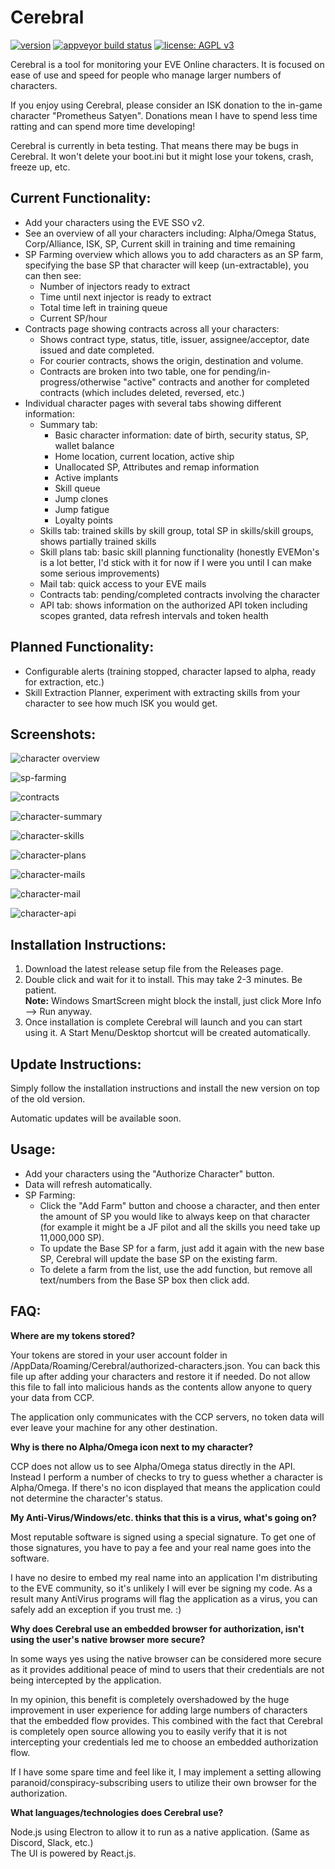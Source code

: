 # Cerebral

[![version](https://img.shields.io/github/release/prometheussatyen/cerebral.svg)](https://github.com/PrometheusSatyen/Cerebral/releases) 
[![appveyor build status](https://ci.appveyor.com/api/projects/status/github/prometheussatyen/cerebral?svg=true)](https://ci.appveyor.com/project/PrometheusSatyen/cerebral)
[![license: AGPL v3](https://img.shields.io/badge/license-AGPL%20v3-red.svg)](https://www.gnu.org/licenses/agpl-3.0)

Cerebral is a tool for monitoring your EVE Online characters. It is focused on ease of use and speed for people who manage larger numbers of characters.

If you enjoy using Cerebral, please consider an ISK donation to the in-game character "Prometheus Satyen". Donations mean I have to spend less time ratting and can spend more time developing!

Cerebral is currently in beta testing. That means there may be bugs in Cerebral. It won't delete your boot.ini but it might lose your tokens, crash, freeze up, etc.

Current Functionality:
-------------------------
* Add your characters using the EVE SSO v2.
* See an overview of all your characters including: Alpha/Omega Status, Corp/Alliance, ISK, SP, Current skill in training and time remaining
* SP Farming overview which allows you to add characters as an SP farm, specifying the base SP that character will keep (un-extractable), you can then see:
    * Number of injectors ready to extract
    * Time until next injector is ready to extract
    * Total time left in training queue
    * Current SP/hour
* Contracts page showing contracts across all your characters:
    * Shows contract type, status, title, issuer, assignee/acceptor, date issued and date completed.
    * For courier contracts, shows the origin, destination and volume.
    * Contracts are broken into two table, one for pending/in-progress/otherwise "active" contracts and another for completed contracts (which includes deleted, reversed, etc.)
* Individual character pages with several tabs showing different information:
    * Summary tab:
        * Basic character information: date of birth, security status, SP, wallet balance
        * Home location, current location, active ship
        * Unallocated SP, Attributes and remap information
        * Active implants
        * Skill queue
        * Jump clones
        * Jump fatigue
        * Loyalty points
    * Skills tab: trained skills by skill group, total SP in skills/skill groups, shows partially trained skills
    * Skill plans tab: basic skill planning functionality (honestly EVEMon's is a lot better, I'd stick with it for now if I were you until I can make some serious improvements)
    * Mail tab: quick access to your EVE mails
    * Contracts tab: pending/completed contracts involving the character
    * API tab: shows information on the authorized API token including scopes granted, data refresh intervals and token health

Planned Functionality:
-------------------------
* Configurable alerts (training stopped, character lapsed to alpha, ready for extraction, etc.)
* Skill Extraction Planner, experiment with extracting skills from your character to see how much ISK you would get.

Screenshots:
-------------------------
![character overview](https://prom.satyen.space/19-01-12_14-35-38_ojDQYDlu.png)

![sp-farming](https://prom.satyen.space/19-01-12_14-37-10_vrM40Mb7.png)

![contracts](https://prom.satyen.space/19-01-12_14-40-50_uhJ7fkbh.png)

![character-summary](https://prom.satyen.space/19-01-12_14-41-50_RteFe5WW.png)

![character-skills](https://prom.satyen.space/19-01-12_14-42-04_3csgCRkM.png)

![character-plans](https://prom.satyen.space/19-01-12_14-42-28_h33ExW8J.png)

![character-mails](https://prom.satyen.space/19-01-12_14-43-29_Z1j8ddWN.png)

![character-mail](https://prom.satyen.space/19-01-12_14-44-36_A6rthoGf.png)

![character-api](https://prom.satyen.space/19-01-12_14-44-55_r5D1s422.png)

Installation Instructions:
-------------------------
1. Download the latest release setup file from the Releases page.
2. Double click and wait for it to install. This may take 2-3 minutes. Be patient.  
    **Note:** Windows SmartScreen might block the install, just click More Info --> Run anyway.
3. Once installation is complete Cerebral will launch and you can start using it. A Start Menu/Desktop shortcut will be created automatically.

Update Instructions:
-------------------------
Simply follow the installation instructions and install the new version on top of the old version.

Automatic updates will be available soon.

Usage:
-------------------------
* Add your characters using the "Authorize Character" button.
* Data will refresh automatically.
* SP Farming:
    * Click the "Add Farm" button and choose a character, and then enter the amount of SP you would like to always keep on that character (for example it might be a JF pilot and all the skills you need take up 11,000,000 SP).
    * To update the Base SP for a farm, just add it again with the new base SP, Cerebral will update the base SP on the existing farm.
    * To delete a farm from the list, use the add function, but remove all text/numbers from the Base SP box then click add.

FAQ:
-------------------------
**Where are my tokens stored?**

Your tokens are stored in your user account folder in <YourUserFolder>/AppData/Roaming/Cerebral/authorized-characters.json. You can back this file up after adding your characters and restore it if needed. Do not allow this file to fall into malicious hands as the contents allow anyone to query your data from CCP.

The application only communicates with the CCP servers, no token data will ever leave your machine for any other destination.

**Why is there no Alpha/Omega icon next to my character?**

CCP does not allow us to see Alpha/Omega status directly in the API. Instead I perform a number of checks to try to guess whether a character is Alpha/Omega. If there's no icon displayed that means the application could not determine the character's status.

**My Anti-Virus/Windows/etc. thinks that this is a virus, what's going on?**

Most reputable software is signed using a special signature. To get one of those signatures, you have to pay a fee and your real name goes into the software.

I have no desire to embed my real name into an application I'm distributing to the EVE community, so it's unlikely I will ever be signing my code. As a result many AntiVirus programs will flag the application as a virus, you can safely add an exception if you trust me. :)

**Why does Cerebral use an embedded browser for authorization, isn't using the user's native browser more secure?**

In some ways yes using the native browser can be considered more secure as it provides additional peace of mind to users that their credentials are not being intercepted by the application.

In my opinion, this benefit is completely overshadowed by the huge improvement in user experience for adding large numbers of characters that the embedded flow provides. This combined with the fact that Cerebral is completely open source allowing you to easily verify that it is not intercepting your credentials led me to choose an embedded authorization flow.

If I have some spare time and feel like it, I may implement a setting allowing paranoid/conspiracy-subscribing users to utilize their own browser for the authorization.

**What languages/technologies does Cerebral use?**

Node.js using Electron to allow it to run as a native application. (Same as Discord, Slack, etc.)  
The UI is powered by React.js.